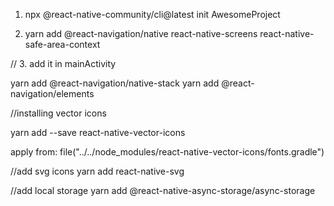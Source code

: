 <!-- Rebuild with Fresh Gradle
Clean and rebuild Gradle:

cd android
./gradlew clean
./gradlew assembleDebug
cd .. -->



1. npx @react-native-community/cli@latest init AwesomeProject

2. yarn add @react-navigation/native   react-native-screens react-native-safe-area-context

// 3. add it in mainActivity


<!-- import android.os.Bundle;    add it at top -->  
<!-- 
class MainActivity: ReactActivity() {

  override fun onCreate(savedInstanceState: Bundle?) {
    super.onCreate(null)
  }

} -->

yarn add @react-navigation/native-stack
yarn add @react-navigation/elements



//installing vector icons

yarn add --save react-native-vector-icons

<!-- Edit android/app/build.gradle (NOT android/build.gradle) and add: -->

apply from: file("../../node_modules/react-native-vector-icons/fonts.gradle")


//add svg icons
yarn add react-native-svg


//add local storage
yarn add @react-native-async-storage/async-storage

